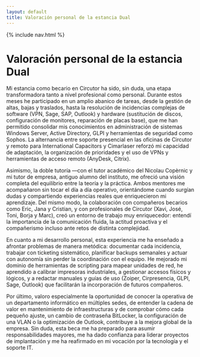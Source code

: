 ```yaml
---
layout: default
title: Valoración personal de la estancia Dual
---
```


{% include nav.html %}

# Valoración personal de la estancia Dual


Mi estancia como becario en Circutor ha sido, sin duda, una etapa transformadora tanto a nivel profesional como personal. Durante estos meses he participado en un amplio abanico de tareas, desde la gestión de altas, bajas y traslados, hasta la resolución de incidencias complejas de software (VPN, Sage, SAP, Outlook) y hardware (sustitución de discos, configuración de monitores, reparación de placas base), que me han permitido consolidar mis conocimientos en administración de sistemas Windows Server, Active Directory, GLPI y herramientas de seguridad como Sophos. La alternancia entre soporte presencial en las oficinas de Circutor y remoto para International Capacitors y Cimarlaser reforzó mi capacidad de adaptación, la organización de prioridades y el uso de VPNs y herramientas de acceso remoto (AnyDesk, Citrix).

Asimismo, la doble tutoría —con el tutor académico del Nicolau Copèrnic y mi tutor de empresa, antiguo alumno del instituto, me ofreció una visión completa del equilibrio entre la teoría y la práctica. Ambos mentores me acompañaron sin tocar el día a día operativo, orientándome cuando surgían dudas y compartiendo experiencias reales que enriquecieron mi aprendizaje. Del mismo modo, la colaboración con compañeros becarios como Eric, Jana y Cristian, y con profesionales de Circutor (Xavi, José, Toni, Borja y Marc), creó un entorno de trabajo muy enriquecedor: entendí la importancia de la comunicación fluida, la actitud proactiva y el compañerismo incluso ante retos de distinta complejidad.

En cuanto a mi desarrollo personal, esta experiencia me ha enseñado a afrontar problemas de manera metódica: documentar cada incidencia, trabajar con ticketing sistemático, planificar backups semanales y actuar con autonomía sin perder la coordinación con el equipo. He mejorado mi dominio de herramientas de scripting para mapear unidades de red, he aprendido a calibrar impresoras industriales, a gestionar accesos físicos y lógicos, y a redactar manuales y guías de uso (Zoiper, Cirpresencia, GLPI, Sage, Outlook) que facilitarán la incorporación de futuros compañeros.

Por último, valoro especialmente la oportunidad de conocer la operativa de un departamento informático en múltiples sedes, de entender la cadena de valor en mantenimiento de infraestructuras y de comprobar cómo cada pequeño ajuste, un cambio de contraseña BitLocker, la configuración de una VLAN o la optimización de Outlook, contribuye a la mejora global de la empresa. Sin duda, esta beca me ha preparado para asumir responsabilidades mayores, me ha dado confianza para liderar proyectos de implantación y me ha reafirmado en mi vocación por la tecnología y el soporte IT.  

